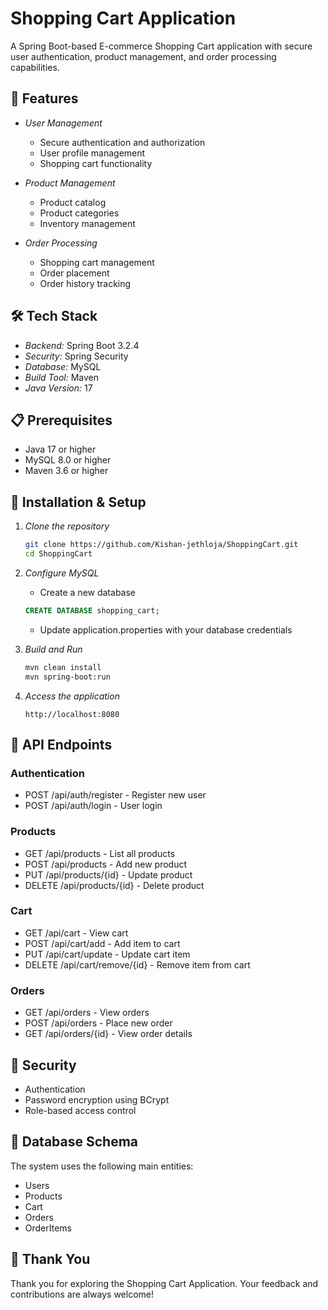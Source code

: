# Shopping Cart Application

A Spring Boot-based E-commerce Shopping Cart application with secure user authentication, product management, and order processing capabilities.

## 🚀 Features

- *User Management*
  - Secure authentication and authorization
  - User profile management
  - Shopping cart functionality

- *Product Management*
  - Product catalog
  - Product categories
  - Inventory management

- *Order Processing*
  - Shopping cart management
  - Order placement
  - Order history tracking

## 🛠 Tech Stack

- *Backend:* Spring Boot 3.2.4
- *Security:* Spring Security
- *Database:* MySQL
- *Build Tool:* Maven
- *Java Version:* 17

## 📋 Prerequisites

- Java 17 or higher
- MySQL 8.0 or higher
- Maven 3.6 or higher

## 🔧 Installation & Setup

1. *Clone the repository*
   ```bash
   git clone https://github.com/Kishan-jethloja/ShoppingCart.git
   cd ShoppingCart
   ```

2. *Configure MySQL*
   - Create a new database
   ```sql
   CREATE DATABASE shopping_cart;
   ```
   - Update application.properties with your database credentials

3. *Build and Run*
   ```bash
   mvn clean install
   mvn spring-boot:run
   ```

4. *Access the application*
   ```
   http://localhost:8080
   ```

## 🔑 API Endpoints

### Authentication
- POST /api/auth/register - Register new user
- POST /api/auth/login - User login

### Products
- GET /api/products - List all products
- POST /api/products - Add new product
- PUT /api/products/{id} - Update product
- DELETE /api/products/{id} - Delete product

### Cart
- GET /api/cart - View cart
- POST /api/cart/add - Add item to cart
- PUT /api/cart/update - Update cart item
- DELETE /api/cart/remove/{id} - Remove item from cart

### Orders
- GET /api/orders - View orders
- POST /api/orders - Place new order
- GET /api/orders/{id} - View order details

## 🔐 Security

- Authentication
- Password encryption using BCrypt
- Role-based access control

## 📝 Database Schema

The system uses the following main entities:
- Users
- Products
- Cart
- Orders
- OrderItems

## 🙏 Thank You

Thank you for exploring the Shopping Cart Application. Your feedback and contributions are always welcome! 
